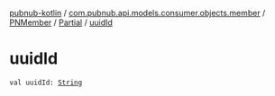 [pubnub-kotlin](../../../index.md) / [com.pubnub.api.models.consumer.objects.member](../../index.md) / [PNMember](../index.md) / [Partial](index.md) / [uuidId](./uuid-id.md)

# uuidId

`val uuidId: `[`String`](https://kotlinlang.org/api/latest/jvm/stdlib/kotlin/-string/index.html)